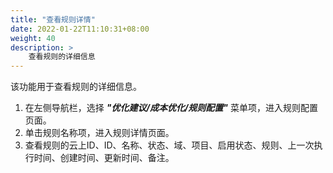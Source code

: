 ```yaml
---
title: "查看规则详情"
date: 2022-01-22T11:10:31+08:00
weight: 40
description: >
    查看规则的详细信息
---
```


该功能用于查看规则的详细信息。

1. 在左侧导航栏，选择 **_"优化建议/成本优化/规则配置"_** 菜单项，进入规则配置页面。
2. 单击规则名称项，进入规则详情页面。
3. 查看规则的云上ID、ID、名称、状态、域、项目、启用状态、规则、上一次执行时间、创建时间、更新时间、备注。